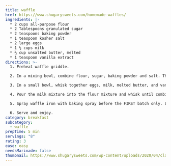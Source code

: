 ```yaml
---
title: waffle
href: https://www.shugarysweets.com/homemade-waffles/
ingredients: |-
  * 2 cups all-purpose flour
  * 2 Tablespoons granulated sugar
  * 2 teaspoons baking powder
  * 1 teaspoon kosher salt
  * 2 large eggs
  * 1 ½ cups milk
  * ⅔ cup unsalted butter, melted
  * 1 teaspoon vanilla extract
directions: >-
  1. Preheat waffle griddle.

  2. In a mixing bowl, combine flour, sugar, baking powder and salt. This can also be stored and made ahead for later.

  3. In a small bowl, whisk together eggs, milk, melted butter, and vanilla extract.

  4. Pour the milk mixture into the flour mixture and whisk until combined. Let sit for several minutes while iron heats up.

  5. Spray waffle iron with baking spray before the FIRST batch only. Ladle into preheated waffle iron and cook until golden brown. For the "DASH" brand, this will be about 3- 3 ½ minutes each.

  6. Serve and enjoy.
category: breakfast
subcategory:
  - waffle
prepTime: 5 min
servings: "8"
rating: 3
ease: easy
needsMarinade: false
thumbnail: https://www.shugarysweets.com/wp-content/uploads/2020/04/classic-waffles-3-480x480.jpg
---
```

